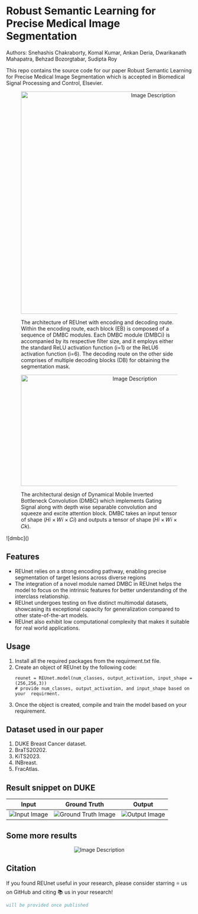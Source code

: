 # Robust Semantic Learning for Precise Medical Image Segmentation

Authors: Snehashis Chakraborty, Komal Kumar, Ankan Deria, Dwarikanath Mahapatra, Behzad Bozorgtabar, Sudipta Roy

This repo contains the source code for our paper Robust Semantic Learning for Precise Medical Image Segmentation which is accepted in Biomedical Signal Processing and Control, Elsevier.
<figure>
  <p align="center">
  <img src="https://github.com/user-attachments/assets/776c6560-d427-4593-830c-d85523394eb6" alt="Image Description" width="700" height="600">
</p>
  <figcaption>The architecture of REUnet with encoding and decoding route. Within the encoding route, each block (EB) is
composed of a sequence of DMBC modules. Each DMBC module (DMBCi) is accompanied by its respective filter size,
and it employs either the standard ReLU activation function (i=1) or the ReLU6 activation function (i=6). The decoding
route on the other side comprises of multiple decoding blocks (DB) for obtaining the segmentation mask.</figcaption>
</figure>

<figure>
  <p align="center">
  <img src="https://github.com/user-attachments/assets/95ac332f-e07f-4f09-b67d-0fd5420139fa" alt="Image Description" width="600" height="300">
</p>
  <figcaption>The architectural design of Dynamical Mobile Inverted Bottleneck Convolution (DMBC) which implements
Gating Signal along with depth wise separable convolution and squeeze and excite attention block. DMBC takes an input
tensor of shape (𝐻𝑖 × 𝑊𝑖 × 𝐶𝑖) and outputs a tensor of shape (𝐻𝑖 × 𝑊𝑖 × 𝐶𝑘).</figcaption>
</figure>
![dmbc]()

## Features

- REUnet relies on a strong encoding pathway, enabling precise segmentation of target lesions across diverse regions
- The integration of a novel module named DMBC in REUnet helps the model to focus on the intrinsic features for better understanding of the interclass relationship.
- REUnet undergoes testing on five distinct multimodal datasets, showcasing its exceptional capacity for generalization compared to other state-of-the-art models.
- REUnet also exhibit low computational complexity that makes it suitable for real world applications.

## Usage

1. Install all the required packages from the requirment.txt file.
2. Create an object of REUnet by the following code:
     ```
     reunet = REUnet.model(num_classes, output_activation, input_shape = (256,256,3))
     # provide num_classes, output_activation, and input_shape based on your  requirment.
     ```
3. Once the object is created, compile and train the model based on your requirement.

## Dataset used in our paper

1. DUKE Breast Cancer dataset.
2. BraTS20202.
3. KiTS2023.
4. INBreast.
5. FracAtlas.

## Result snippet on DUKE

| Input | Ground Truth | Output |
|:-----------:|:--------:|:------------:|
| ![Input Image](https://github.com/Snehashis100/M3ONet/blob/main/media/input_imgs.gif)| ![Ground Truth Image](https://github.com/Snehashis100/M3ONet/blob/main/media/gt_imgs.gif) | ![Output Image](https://github.com/Snehashis100/M3ONet/blob/main/media/output_imgs.gif) |

## Some more results
<p align="center">
  <img src="https://github.com/user-attachments/assets/9e6fee04-657c-4403-a5b5-e79ffa4e5478" alt="Image Description">
</p>

## Citation
If you found REUnet useful in your research, please consider starring ⭐ us on GitHub and citing 📚 us in your research!

  ```bibtex
will be provided once published
```
 
